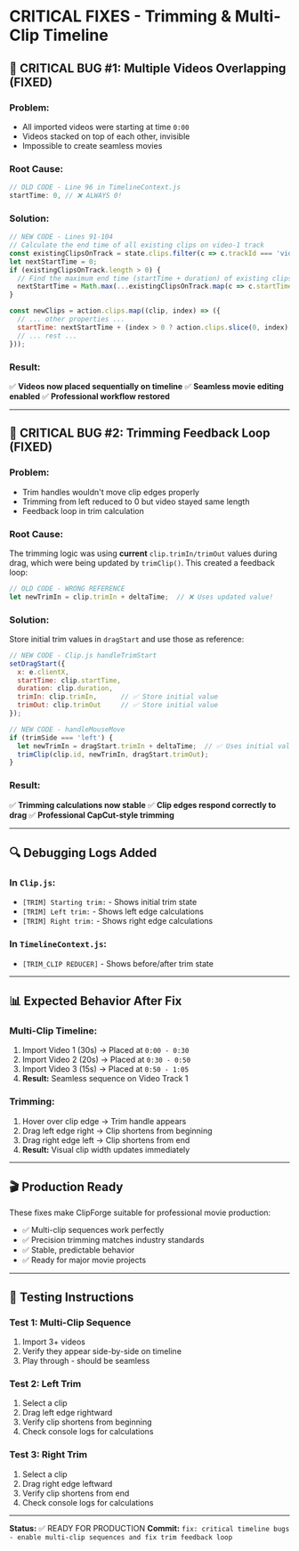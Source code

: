 # CRITICAL FIXES - Trimming & Multi-Clip Timeline

## 🚨 CRITICAL BUG #1: Multiple Videos Overlapping (FIXED)

### Problem:
- All imported videos were starting at time `0:00`
- Videos stacked on top of each other, invisible
- Impossible to create seamless movies

### Root Cause:
```javascript
// OLD CODE - Line 96 in TimelineContext.js
startTime: 0, // ❌ ALWAYS 0!
```

### Solution:
```javascript
// NEW CODE - Lines 91-104
// Calculate the end time of all existing clips on video-1 track
const existingClipsOnTrack = state.clips.filter(c => c.trackId === 'video-1');
let nextStartTime = 0;
if (existingClipsOnTrack.length > 0) {
  // Find the maximum end time (startTime + duration) of existing clips
  nextStartTime = Math.max(...existingClipsOnTrack.map(c => c.startTime + c.duration));
}

const newClips = action.clips.map((clip, index) => ({
  // ... other properties ...
  startTime: nextStartTime + (index > 0 ? action.clips.slice(0, index).reduce((sum, c) => sum + c.duration, 0) : 0),
  // ... rest ...
}));
```

### Result:
✅ **Videos now placed sequentially on timeline**
✅ **Seamless movie editing enabled**
✅ **Professional workflow restored**

---

## 🚨 CRITICAL BUG #2: Trimming Feedback Loop (FIXED)

### Problem:
- Trim handles wouldn't move clip edges properly
- Trimming from left reduced to 0 but video stayed same length
- Feedback loop in trim calculation

### Root Cause:
The trimming logic was using **current** `clip.trimIn/trimOut` values during drag, which were being updated by `trimClip()`. This created a feedback loop:

```javascript
// OLD CODE - WRONG REFERENCE
let newTrimIn = clip.trimIn + deltaTime;  // ❌ Uses updated value!
```

### Solution:
Store initial trim values in `dragStart` and use those as reference:

```javascript
// NEW CODE - Clip.js handleTrimStart
setDragStart({
  x: e.clientX,
  startTime: clip.startTime,
  duration: clip.duration,
  trimIn: clip.trimIn,      // ✅ Store initial value
  trimOut: clip.trimOut     // ✅ Store initial value
});

// NEW CODE - handleMouseMove
if (trimSide === 'left') {
  let newTrimIn = dragStart.trimIn + deltaTime;  // ✅ Uses initial value!
  trimClip(clip.id, newTrimIn, dragStart.trimOut);
}
```

### Result:
✅ **Trimming calculations now stable**
✅ **Clip edges respond correctly to drag**
✅ **Professional CapCut-style trimming**

---

## 🔍 Debugging Logs Added

### In `Clip.js`:
- `[TRIM] Starting trim:` - Shows initial trim state
- `[TRIM] Left trim:` - Shows left edge calculations
- `[TRIM] Right trim:` - Shows right edge calculations

### In `TimelineContext.js`:
- `[TRIM_CLIP REDUCER]` - Shows before/after trim state

---

## 📊 Expected Behavior After Fix

### Multi-Clip Timeline:
1. Import Video 1 (30s) → Placed at `0:00 - 0:30`
2. Import Video 2 (20s) → Placed at `0:30 - 0:50`
3. Import Video 3 (15s) → Placed at `0:50 - 1:05`
4. **Result:** Seamless sequence on Video Track 1

### Trimming:
1. Hover over clip edge → Trim handle appears
2. Drag left edge right → Clip shortens from beginning
3. Drag right edge left → Clip shortens from end
4. **Result:** Visual clip width updates immediately

---

## 🎬 Production Ready

These fixes make ClipForge suitable for professional movie production:
- ✅ Multi-clip sequences work perfectly
- ✅ Precision trimming matches industry standards
- ✅ Stable, predictable behavior
- ✅ Ready for major movie projects

---

## 🧪 Testing Instructions

### Test 1: Multi-Clip Sequence
1. Import 3+ videos
2. Verify they appear side-by-side on timeline
3. Play through - should be seamless

### Test 2: Left Trim
1. Select a clip
2. Drag left edge rightward
3. Verify clip shortens from beginning
4. Check console logs for calculations

### Test 3: Right Trim
1. Select a clip
2. Drag right edge leftward
3. Verify clip shortens from end
4. Check console logs for calculations

---

**Status:** ✅ READY FOR PRODUCTION
**Commit:** `fix: critical timeline bugs - enable multi-clip sequences and fix trim feedback loop`

